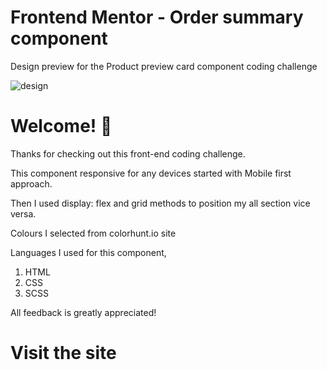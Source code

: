 # Frontend Mentor - Order summary component

Design preview for the Product preview card component coding challenge

![design](https://user-images.githubusercontent.com/64133659/219655966-14c264e1-3977-451e-8a67-f4de8b074331.png)

# Welcome! 👋

Thanks for checking out this front-end coding challenge.

This component responsive for any devices started with Mobile first approach.

Then I used display: flex and grid methods to position my all section vice versa.

Colours I selected from colorhunt.io site

Languages I used for this component,
1. HTML
2. CSS
3. SCSS

All feedback is greatly appreciated!

# Visit the site


